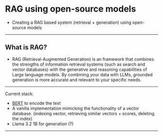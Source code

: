 # **RAG using open-source models**
- Creating a RAG based system (retrieval + generation) using open-source models

------

## What is RAG?
* RAG (Retrieval-Augmented Generation) is an framework that combines the strengths of information retrieval systems (such as search and vector databases) with the generative and reasoning capabilities of Large language models. By combining your data with LLMs, grounded generation is more accurate and relevant to your specific needs.
------

Current stack:
   - [BERT](https://huggingface.co/docs/transformers/en/model_doc/bert) to encode the text
   - A vanilla implementation mimicking the functionality of a vector database. (indexing vector, retrieving similar vectors + scores, deleting the index)
   - Llama 3.2 1B for generation (?)

------
